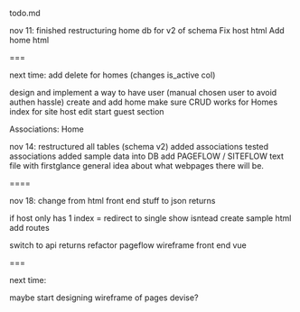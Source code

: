 todo.md

nov 11:
finished restructuring home db for v2 of schema
Fix host html
Add home html

===

next time:
add delete for homes (changes is_active col)

design and implement a way to have user (manual chosen user to avoid authen hassle) create and add home
make sure CRUD works for Homes
index for site
host edit
start guest section

Associations:
Home

nov 14:
restructured all tables (schema v2)
added associations
tested associations
added sample data into DB
add PAGEFLOW / SITEFLOW text file with firstglance general idea about what webpages there will be.

====

nov 18:
change from html front end stuff to json returns

if host only has 1 index = redirect to single show isntead
create sample html
add routes

switch to api returns
refactor pageflow wireframe
front end vue

===

next time:

maybe start designing wireframe of pages
devise?
